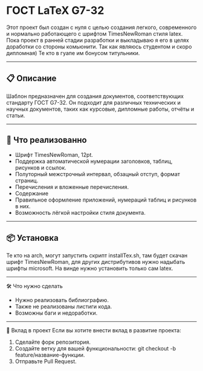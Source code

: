 # ГОСТ LaTeX G7-32

Этот проект был создан с нуля с целью создания легкого, современного и нормально работающего с шрифтом TimesNewRoman стиля latex. 
Пока проект в ранней стадии разработки и выкладываю я его в целях доработки со стороны комьюнити. Так как являюсь студентом и скоро дипломная)
Те кто в гуапе им бонусом титульники.

---

## 📋 Описание

Шаблон предназначен для создания документов, соответствующих стандарту ГОСТ G7-32. Он подходит для различных технических и научных документов, таких как курсовые, дипломные работы, отчёты и статьи.

---

## 🚀 Что реализованно
- Шрифт TimesNewRoman, 12pt.
- Поддержка автоматической нумерации заголовков, таблиц, рисунков и ссылок.
- Полуторный межстрочный интервал, обзацный отступ, формат страниц.
- Перечисления и вложенные перечисления.
- Содержание
- Правильное оформление приложений, нумераций таблиц и рисунков в них.
- Возможность лёгкой настройки стиля документа.

---

## 📦 Установка
Те кто на arch, могут запустить скрипт installTex.sh, там будет скачан шрифт TimesNewRoman, для других дистрибутивов нужно надыбать шрифты microsoft.
На винде нужно установить только сам latex.

---
🛠️ Что нужно сделать
- Нужно реализовать библиографию.
- Также не реализованы листиги кода.
- Возможны баги и недоработки.

---
🤝 Вклад в проект
Если вы хотите внести вклад в развитие проекта:
1) Сделайте форк репозитория.
2) Создайте ветку для вашей функциональности: git checkout -b feature/название-функции.
3) Отправьте Pull Request.

